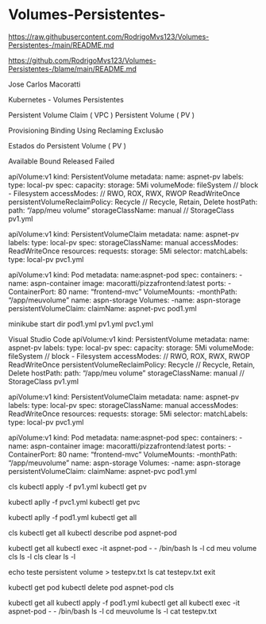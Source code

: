 # Volumes-Persistentes-

https://raw.githubusercontent.com/RodrigoMvs123/Volumes-Persistentes-/main/README.md


https://github.com/RodrigoMvs123/Volumes-Persistentes-/blame/main/README.md

Jose Carlos Macoratti

Kubernetes - Volumes Persistentes

Persistent Volume Claim ( VPC ) 
Persistent Volume ( PV ) 

Provisioning 
Binding 
Using 
Reclaming 
Exclusão 

Estados do Persistent Volume  ( PV ) 

Available
Bound 
Released 
Failed 

apiVolume:v1 
kind: PersistentVolume
metadata: 
name: aspnet-pv
labels:
   type: local-pv
spec: 
capacity:
   storage: 5Mi
volumeMode: fileSystem  // block - Filesystem 
accessModes: // RWO, ROX, RWX, RWOP 
   ReadWriteOnce
persistentVolumeReclaimPolicy: Recycle // Recycle, Retain, Delete
hostPath:
  path: “/app/meu volume”
storageClassName: manual // StorageClass
pv1.yml



apiVolume:v1 
kind: PersistentVolumeClaim
metadata: 
name: aspnet-pv
labels:
   type: local-pv
spec: 
storageClassName: manual
accessModes: 
ReadWriteOnce
resources: 
requests:
storage: 5Mi
selector:
matchLabels:  
type: local-pv
pvc1.yml



apiVolume:v1 
kind: Pod
metadata: 
name:aspnet-pod
spec:
containers:
-name: aspn-container
image: macoratti/pizzafrontend:latest
ports:
-ContainerPort: 80 
name: “frontend-mvc”
VolumeMounts: 
-monthPath: “/app/meuvolume”
name: aspn-storage
Volumes: 
-name: aspn-storage
persistentVolumeClaim:
claimName: aspnet-pvc
pod1.yml

minikube start 
dir 
     pod1.yml
     pv1.yml
     pvc1.yml

Visual Studio Code 
apiVolume:v1 
kind: PersistentVolume
metadata: 
name: aspnet-pv
labels:
   type: local-pv
spec: 
capacity:
   storage: 5Mi
volumeMode: fileSystem  // block - Filesystem 
accessModes: // RWO, ROX, RWX, RWOP 
   ReadWriteOnce
persistentVolumeReclaimPolicy: Recycle // Recycle, Retain, Delete
hostPath:
  path: “/app/meu volume”
storageClassName: manual // StorageClass
pv1.yml


apiVolume:v1 
kind: PersistentVolumeClaim
metadata: 
name: aspnet-pv
labels:
   type: local-pv
spec: 
storageClassName: manual
accessModes: 
ReadWriteOnce
resources: 
requests:
storage: 5Mi
selector:
matchLabels:  
type: local-pv
pvc1.yml




apiVolume:v1 
kind: Pod
metadata: 
name:aspnet-pod
spec:
containers:
-name: aspn-container
image: macoratti/pizzafrontend:latest
ports:
-ContainerPort: 80 
name: “frontend-mvc”
VolumeMounts: 
-monthPath: “/app/meuvolume”
name: aspn-storage
Volumes: 
-name: aspn-storage
persistentVolumeClaim:
claimName: aspnet-pvc
pod1.yml


cls
kubectl apply -f pv1.yml
kubectl get pv

kubectl aplly -f pvc1.yml 
kubectl get pvc

kubectl aplly -f pod1.yml
kubectl get all 

cls
kubectl get all 
kubectl describe pod aspnet-pod

kubectl get all 
kubectl exec -it aspnet-pod - - /bin/bash 
ls -l
cd meu volume 
cls
ls -l 
cls
clear 
ls -l 

echo teste persistent volume > testepv.txt
ls
cat testepv.txt 
exit

kubectl get pod 
kubectl delete pod aspnet-pod
cls

kubectl get all
kubectl apply -f pod1.yml
kubectl get all
kubectl exec -it aspnet-pod - - /bin/bash 
ls -l 
cd meuvolume 
ls -l 
cat testepv.txt
